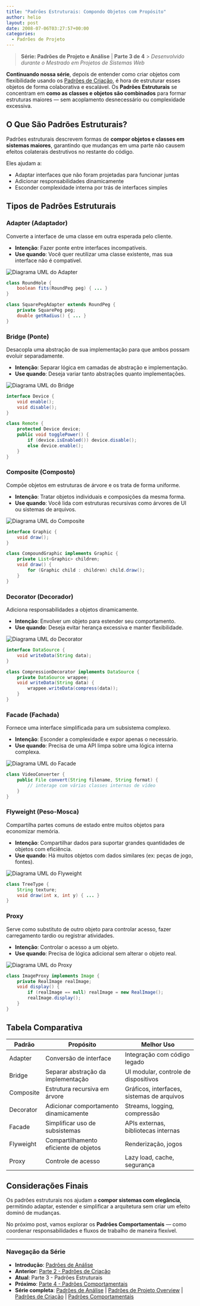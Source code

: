 ```yaml
---
title: "Padrões Estruturais: Compondo Objetos com Propósito"
author: helio
layout: post
date: 2008-07-06T03:27:57+00:00
categories:
  - Padrões de Projeto
---
```


> **Série: Padrões de Projeto e Análise** | **Parte 3 de 4** > _Desenvolvido durante o Mestrado em Projetos de Sistemas Web_

**Continuando nossa série**, depois de entender como criar objetos com flexibilidade usando os [Padrões de Criação](../2008-07-04-padroes-de-criacao/), é hora de estruturar esses objetos de forma colaborativa e escalável.
Os **Padrões Estruturais** se concentram em **como as classes e objetos são combinados** para formar estruturas maiores — sem acoplamento desnecessário ou complexidade excessiva.

## O Que São Padrões Estruturais?

Padrões estruturais descrevem formas de **compor objetos e classes em sistemas maiores**, garantindo que mudanças em uma parte não causem efeitos colaterais destrutivos no restante do código.

Eles ajudam a:

- Adaptar interfaces que não foram projetadas para funcionar juntas
- Adicionar responsabilidades dinamicamente
- Esconder complexidade interna por trás de interfaces simples

## Tipos de Padrões Estruturais

### Adapter (Adaptador)

Converte a interface de uma classe em outra esperada pelo cliente.

- **Intenção**: Fazer ponte entre interfaces incompatíveis.
- **Use quando**: Você quer reutilizar uma classe existente, mas sua interface não é compatível.

<img src="/uploads/2008/07/adapter-pattern.png" alt="Diagrama UML do Adapter" class="structural-pattern-img">

```java
class RoundHole {
    boolean fits(RoundPeg peg) { ... }
}

class SquarePegAdapter extends RoundPeg {
    private SquarePeg peg;
    double getRadius() { ... }
}
```

### Bridge (Ponte)

Desacopla uma abstração de sua implementação para que ambos possam evoluir separadamente.

- **Intenção**: Separar lógica em camadas de abstração e implementação.
- **Use quando**: Deseja variar tanto abstrações quanto implementações.

<img src="/uploads/2008/07/bridge-pattern.png" alt="Diagrama UML do Bridge" class="structural-pattern-img">

```java
interface Device {
    void enable();
    void disable();
}

class Remote {
    protected Device device;
    public void togglePower() {
        if (device.isEnabled()) device.disable();
        else device.enable();
    }
}
```

### Composite (Composto)

Compõe objetos em estruturas de árvore e os trata de forma uniforme.

- **Intenção**: Tratar objetos individuais e composições da mesma forma.
- **Use quando**: Você lida com estruturas recursivas como árvores de UI ou sistemas de arquivos.

<img src="/uploads/2008/07/composite-pattern.png" alt="Diagrama UML do Composite" class="structural-pattern-img">

```java
interface Graphic {
    void draw();
}

class CompoundGraphic implements Graphic {
    private List<Graphic> children;
    void draw() {
        for (Graphic child : children) child.draw();
    }
}
```

### Decorator (Decorador)

Adiciona responsabilidades a objetos dinamicamente.

- **Intenção**: Envolver um objeto para estender seu comportamento.
- **Use quando**: Deseja evitar herança excessiva e manter flexibilidade.

<img src="/uploads/2008/07/decorator-pattern.png" alt="Diagrama UML do Decorator" class="structural-pattern-img">

```java
interface DataSource {
    void writeData(String data);
}

class CompressionDecorator implements DataSource {
    private DataSource wrappee;
    void writeData(String data) {
        wrappee.writeData(compress(data));
    }
}
```

### Facade (Fachada)

Fornece uma interface simplificada para um subsistema complexo.

- **Intenção**: Esconder a complexidade e expor apenas o necessário.
- **Use quando**: Precisa de uma API limpa sobre uma lógica interna complexa.

<img src="/uploads/2008/07/facade-pattern.png" alt="Diagrama UML do Facade" class="structural-pattern-img">

```java
class VideoConverter {
    public File convert(String filename, String format) {
        // interage com várias classes internas de vídeo
    }
}
```

### Flyweight (Peso-Mosca)

Compartilha partes comuns de estado entre muitos objetos para economizar memória.

- **Intenção**: Compartilhar dados para suportar grandes quantidades de objetos com eficiência.
- **Use quando**: Há muitos objetos com dados similares (ex: peças de jogo, fontes).

<img src="/uploads/2008/07/flyweight-pattern.png" alt="Diagrama UML do Flyweight" class="structural-pattern-img">

```java
class TreeType {
    String texture;
    void draw(int x, int y) { ... }
}
```

### Proxy

Serve como substituto de outro objeto para controlar acesso, fazer carregamento tardio ou registrar atividades.

- **Intenção**: Controlar o acesso a um objeto.
- **Use quando**: Precisa de lógica adicional sem alterar o objeto real.

<img src="/uploads/2008/07/proxy-pattern.png" alt="Diagrama UML do Proxy" class="structural-pattern-img">

```java
class ImageProxy implements Image {
    private RealImage realImage;
    void display() {
        if (realImage == null) realImage = new RealImage();
        realImage.display();
    }
}
```

## Tabela Comparativa

| Padrão    | Propósito                             | Melhor Uso                                 |
| --------- | ------------------------------------- | ------------------------------------------ |
| Adapter   | Conversão de interface                | Integração com código legado               |
| Bridge    | Separar abstração da implementação    | UI modular, controle de dispositivos       |
| Composite | Estrutura recursiva em árvore         | Gráficos, interfaces, sistemas de arquivos |
| Decorator | Adicionar comportamento dinamicamente | Streams, logging, compressão               |
| Facade    | Simplificar uso de subsistemas        | APIs externas, bibliotecas internas        |
| Flyweight | Compartilhamento eficiente de objetos | Renderização, jogos                        |
| Proxy     | Controle de acesso                    | Lazy load, cache, segurança                |

## Considerações Finais

Os padrões estruturais nos ajudam a **compor sistemas com elegância**, permitindo adaptar, estender e simplificar a arquitetura sem criar um efeito dominó de mudanças.

No próximo post, vamos explorar os **Padrões Comportamentais** — como coordenar responsabilidades e fluxos de trabalho de maneira flexível.

---

### **Navegação da Série**

- **Introdução**: [Padrões de Análise](../2008-07-01-padroes-de-analise/)
- **Anterior**: [Parte 2 - Padrões de Criação](../2008-07-04-padroes-de-criacao/)
- **Atual**: Parte 3 - Padrões Estruturais
- **Próximo**: [Parte 4 - Padrões Comportamentais](../2008-07-08-padroes-comportamentais/)
- **Série completa**: [Padrões de Análise](../2008-07-01-padroes-de-analise/) | [Padrões de Projeto Overview](../2008-07-02-padroes-de-projeto-detalhado/) | [Padrões de Criação](../2008-07-04-padroes-de-criacao/) | [Padrões Comportamentais](../2008-07-08-padroes-comportamentais/)
